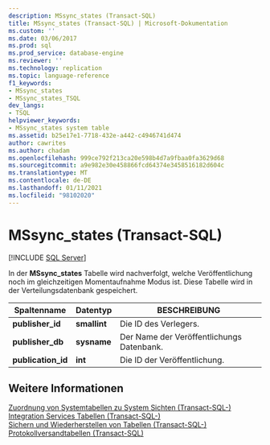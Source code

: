 ```yaml
---
description: MSsync_states (Transact-SQL)
title: MSsync_states (Transact-SQL) | Microsoft-Dokumentation
ms.custom: ''
ms.date: 03/06/2017
ms.prod: sql
ms.prod_service: database-engine
ms.reviewer: ''
ms.technology: replication
ms.topic: language-reference
f1_keywords:
- MSsync_states
- MSsync_states_TSQL
dev_langs:
- TSQL
helpviewer_keywords:
- MSsync_states system table
ms.assetid: b25e17e1-7718-432e-a442-c4946741d474
author: cawrites
ms.author: chadam
ms.openlocfilehash: 999ce792f213ca20e598b4d7a9fbaa0fa3629d68
ms.sourcegitcommit: a9e982e30e458866fcd64374e3458516182d604c
ms.translationtype: MT
ms.contentlocale: de-DE
ms.lasthandoff: 01/11/2021
ms.locfileid: "98102020"
---
```

# <a name="mssync_states-transact-sql"></a>MSsync_states (Transact-SQL)
[!INCLUDE [SQL Server](../../includes/applies-to-version/sqlserver.md)]

  In der **MSsync_states** Tabelle wird nachverfolgt, welche Veröffentlichung noch im gleichzeitigen Momentaufnahme Modus ist. Diese Tabelle wird in der Verteilungsdatenbank gespeichert.  
  
|Spaltenname|Datentyp|BESCHREIBUNG|  
|-----------------|---------------|-----------------|  
|**publisher_id**|**smallint**|Die ID des Verlegers.|  
|**publisher_db**|**sysname**|Der Name der Veröffentlichungs Datenbank.|  
|**publication_id**|**int**|Die ID der Veröffentlichung.|  
  
## <a name="see-also"></a>Weitere Informationen  
 [Zuordnung von Systemtabellen zu System Sichten &#40;Transact-SQL-&#41;](../../relational-databases/system-tables/mapping-system-tables-to-system-views-transact-sql.md)   
 [Integration Services Tabellen &#40;Transact-SQL-&#41;](../../relational-databases/system-tables/integration-services-tables-transact-sql.md)   
 [Sichern und Wiederherstellen von Tabellen &#40;Transact-SQL-&#41;](../../relational-databases/system-tables/backup-and-restore-tables-transact-sql.md)   
 [Protokollversandtabellen &#40;Transact-SQL&#41;](../../relational-databases/system-tables/log-shipping-tables-transact-sql.md)  
  
  
